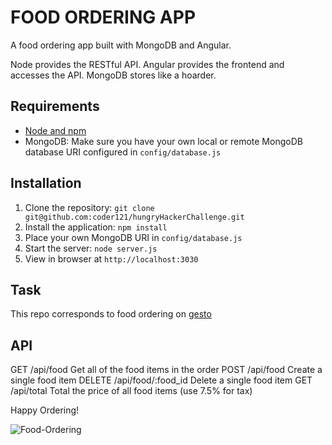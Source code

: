 # FOOD ORDERING APP

A food ordering app built with MongoDB and Angular. 

Node provides the RESTful API. Angular provides the frontend and accesses the API. MongoDB stores like a hoarder.

## Requirements

- [Node and npm](http://nodejs.org)
- MongoDB: Make sure you have your own local or remote MongoDB database URI configured in `config/database.js`

## Installation

1. Clone the repository: `git clone git@github.com:coder121/hungryHackerChallenge.git`
2. Install the application: `npm install`
3. Place your own MongoDB URI in `config/database.js`
3. Start the server: `node server.js`
4. View in browser at `http://localhost:3030`

## Task

This repo corresponds to food ordering on [gesto](https://stackedit.io/viewer#!url=https://drive.google.com/uc?id=0BzhyPB16kZZ0dnlxU1lKckRMVDQ)

## API
GET	/api/food	Get all of the food items in the order
POST	/api/food	Create a single food item
DELETE	/api/food/:food_id	Delete a single food item
GET	/api/total	Total the price of all food items (use 7.5% for tax)




Happy Ordering!

![Food-Ordering](http://i.imgur.com/zaMvOt6.png?1)
